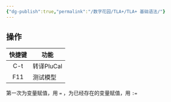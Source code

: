 ```yaml
---
{"dg-publish":true,"permalink":"/数字花园/TLA+/TLA+ 基础语法/"}
---
```



## 操作

| 快捷键 | 功能       |
| :-: | -------- |
| C-t | 转译PluCal |
| F11 | 测试模型     |

第一次为变量赋值，用 `=` ，为已经存在的变量赋值，用 `:=`